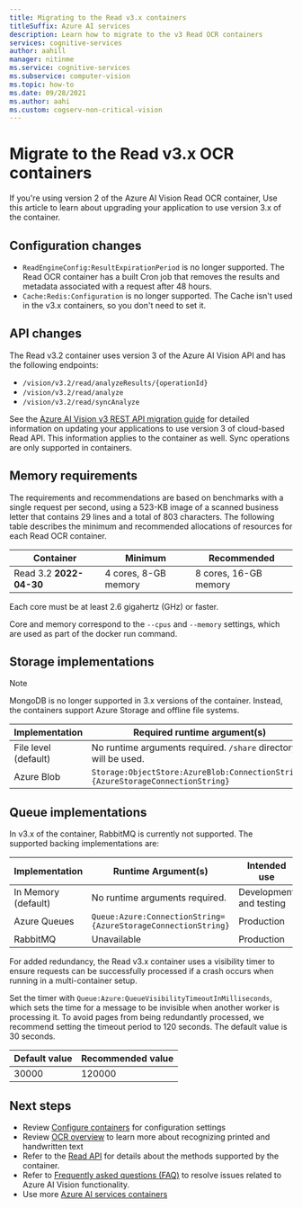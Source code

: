 ```yaml
---
title: Migrating to the Read v3.x containers
titleSuffix: Azure AI services
description: Learn how to migrate to the v3 Read OCR containers
services: cognitive-services 
author: aahill
manager: nitinme
ms.service: cognitive-services 
ms.subservice: computer-vision 
ms.topic: how-to
ms.date: 09/28/2021
ms.author: aahi
ms.custom: cogserv-non-critical-vision
---
```


# Migrate to the Read v3.x OCR containers

If you're using version 2 of the Azure AI Vision Read OCR container, Use this article to learn about upgrading your application to use version 3.x of the container. 


## Configuration changes

* `ReadEngineConfig:ResultExpirationPeriod` is no longer supported. The Read OCR container has a built Cron job that removes the results and metadata associated with a request after 48 hours.
* `Cache:Redis:Configuration` is no longer supported. The Cache isn't used in the v3.x containers, so you don't need to set it.

## API changes

The Read v3.2 container uses version 3 of the Azure AI Vision API and has the following endpoints:

* `/vision/v3.2/read/analyzeResults/{operationId}`
* `/vision/v3.2/read/analyze`
* `/vision/v3.2/read/syncAnalyze`

See the [Azure AI Vision v3 REST API migration guide](./upgrade-api-versions.md) for detailed information on updating your applications to use version 3 of cloud-based Read API. This information applies to the container as well. Sync operations are only supported in containers.

## Memory requirements

The requirements and recommendations are based on benchmarks with a single request per second, using a 523-KB image of a scanned business letter that contains 29 lines and a total of 803 characters. The following table describes the minimum and recommended allocations of resources for each Read OCR container.

|Container  |Minimum | Recommended  |
|---------|---------|------|
|Read 3.2 **2022-04-30** | 4 cores, 8-GB memory | 8 cores, 16-GB memory |

Each core must be at least 2.6 gigahertz (GHz) or faster.

Core and memory correspond to the `--cpus` and `--memory` settings, which are used as part of the docker run command.

## Storage implementations

>[!NOTE]
> MongoDB is no longer supported in 3.x versions of the container. Instead, the containers support Azure Storage and offline file systems.

| Implementation |    Required runtime argument(s) |
|---------|---------|
|File level (default)    | No runtime arguments required. `/share` directory will be used. |
|Azure Blob    | `Storage:ObjectStore:AzureBlob:ConnectionString={AzureStorageConnectionString}` |

## Queue implementations

In v3.x of the container, RabbitMQ is currently not supported. The supported backing implementations are:

| Implementation | Runtime Argument(s) | Intended use |
|---------|---------|-------|
| In Memory (default) | No runtime arguments required. | Development and testing |
| Azure Queues | `Queue:Azure:ConnectionString={AzureStorageConnectionString}` | Production |
| RabbitMQ    | Unavailable | Production |

For added redundancy, the Read v3.x container uses a visibility timer to ensure requests can be successfully processed if a crash occurs when running in a multi-container setup. 

Set the timer with `Queue:Azure:QueueVisibilityTimeoutInMilliseconds`, which sets the time for a message to be invisible when another worker is processing it. To avoid pages from being redundantly processed, we recommend setting the timeout period to 120 seconds. The default value is 30 seconds.

| Default value | Recommended value |
|---------|---------|
| 30000 |    120000 |


## Next steps

* Review [Configure containers](computer-vision-resource-container-config.md) for configuration settings
* Review [OCR overview](overview-ocr.md) to learn more about recognizing printed and handwritten text
* Refer to the [Read API](//westus.dev.cognitive.microsoft.com/docs/services/5adf991815e1060e6355ad44/operations/56f91f2e778daf14a499e1fa) for details about the methods supported by the container.
* Refer to [Frequently asked questions (FAQ)](FAQ.yml) to resolve issues related to Azure AI Vision functionality.
* Use more [Azure AI services containers](../cognitive-services-container-support.md)
